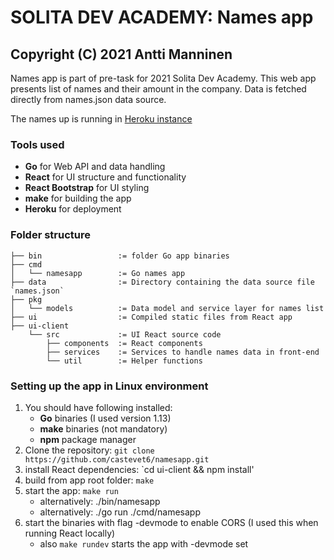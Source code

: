 # SOLITA DEV ACADEMY: Names app #
## Copyright (C) 2021 Antti Manninen ##

Names app is part of pre-task for 2021 Solita Dev Academy. This web app presents list of names and their amount in the company. Data is fetched directly from names.json data source. 

The names up is running in [Heroku instance](castevet6-namesapp.herokuapp.com)

### Tools used ###
* __Go__ for Web API and data handling
* __React__ for UI structure and functionality
* __React Bootstrap__ for UI styling
* __make__ for building the app
* __Heroku__ for deployment

### Folder structure ###
```
├── bin                 := folder Go app binaries
├── cmd               
│   └── namesapp        := Go names app
├── data                := Directory containing the data source file `names.json`
├── pkg       
│   └── models          := Data model and service layer for names list
├── ui                  := Compiled static files from React app
├── ui-client
    └── src             := UI React source code
        ├── components  := React components
        ├── services    := Services to handle names data in front-end
        └── util        := Helper functions
```

### Setting up the app in Linux environment
1. You should have following installed:
    * __Go__ binaries (I used version 1.13)
    * __make__ binaries (not mandatory)
    * __npm__ package manager
2. Clone the repository: `git clone https://github.com/castevet6/namesapp.git`
3. install React dependencies: `cd ui-client && npm install'
4. build from app root folder: `make`
5. start the app: `make run`
    * alternatively: ./bin/namesapp
    * alternatively: ./go run ./cmd/namesapp
6. start the binaries with flag -devmode to enable CORS (I used this when running React locally)
    * also `make rundev` starts the app with -devmode set
